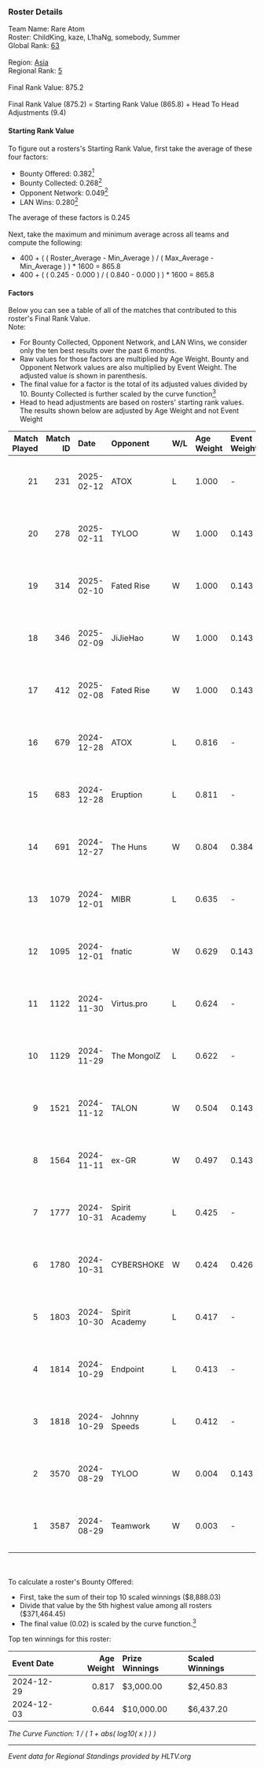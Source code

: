 ### Roster Details<br />
Team Name: Rare Atom<br />
Roster: ChildKing, kaze, L1haNg, somebody, Summer<br />
Global Rank: [63](../../standings_global_2025_02_24.md)<br />
<br />
Region: [Asia]( ../../standings_asia_2025_02_24.md)<br />
Regional Rank: [5]( ../../standings_asia_2025_02_24.md)<br />
<br />
Final Rank Value:  875.2<br />
<br />
Final Rank Value (875.2) = Starting Rank Value (865.8) + Head To Head Adjustments (9.4)<br />

#### Starting Rank Value<br />
To figure out a rosters's Starting Rank Value, first take the average of these four factors:<br />
- Bounty Offered: 0.382[<sup>1</sup>](#table2)
- Bounty Collected: 0.268[<sup>2</sup>](#table1)
- Opponent Network: 0.049[<sup>2</sup>](#table1)
- LAN Wins: 0.280[<sup>2</sup>](#table1)

The average of these factors is 0.245<br />
<br />
Next, take the maximum and minimum average across all teams and compute the following:<br />
- 400 + ( ( Roster_Average - Min_Average ) / ( Max_Average - Min_Average ) ) * 1600 = 865.8
- 400 + ( ( 0.245 - 0.000 ) / ( 0.840 - 0.000 ) ) * 1600 = 865.8


#### Factors<br />
Below you can see a table of all of the matches that contributed to this roster's Final Rank Value.<br />
Note:<br />

- For Bounty Collected, Opponent Network, and LAN Wins, we consider only the ten best results over the past 6 months.
- Raw values for those factors are multiplied by Age Weight. Bounty and Opponent Network values are also multiplied by Event Weight. The adjusted value is shown in parenthesis.
- The final value for a factor is the total of its adjusted values divided by 10. Bounty Collected is further scaled by the curve function[<sup>3</sup>](#curveFunction)
- Head to head adjustments are based on rosters' starting rank values. The results shown below are adjusted by Age Weight and not Event Weight
<span id="table1"></span><br />


| Match Played | Match ID | Date       | Opponent       | W/L | Age Weight | Event Weight | Bounty Collected | Opponent Network | LAN Wins  | H2H Adj. | Roster                                    |
| -: | -: | :- | :- | :- | :- | :- | :- | :- | :- | -: | :- |
|           21 |      231 | 2025-02-12 | ATOX           | L   | 1.000      | -            | -                | -                | -         |   -10.08 | ChildKing, kaze, L1haNg, somebody, Summer |
|           20 |      278 | 2025-02-11 | TYLOO          | W   | 1.000      | 0.143        | 0.018 (0.003)    | 0.190 (0.027)    | 0 (0.000) |    10.89 | ChildKing, kaze, L1haNg, somebody, Summer |
|           19 |      314 | 2025-02-10 | Fated Rise     | W   | 1.000      | 0.143        | 0.000 (0.000)    | 0.256 (0.037)    | 0 (0.000) |     4.87 | ChildKing, kaze, L1haNg, somebody, Summer |
|           18 |      346 | 2025-02-09 | JiJieHao       | W   | 1.000      | 0.143        | 0.000 (0.000)    | 0.146 (0.021)    | 0 (0.000) |     7.19 | ChildKing, kaze, L1haNg, somebody, Summer |
|           17 |      412 | 2025-02-08 | Fated Rise     | W   | 1.000      | 0.143        | 0.000 (0.000)    | 0.256 (0.037)    | 0 (0.000) |     4.36 | ChildKing, kaze, L1haNg, somebody, Summer |
|           16 |      679 | 2024-12-28 | ATOX           | L   | 0.816      | -            | -                | -                | -         |    -8.12 | ChildKing, L1haNg, somebody, Summer, z8z  |
|           15 |      683 | 2024-12-28 | Eruption       | L   | 0.811      | -            | -                | -                | -         |   -12.55 | ChildKing, L1haNg, somebody, Summer, z8z  |
|           14 |      691 | 2024-12-27 | The Huns       | W   | 0.804      | 0.384        | 0.023 (0.007)    | 0.438 (0.135)    | 1 (0.804) |    12.01 | ChildKing, L1haNg, somebody, Summer, z8z  |
|           13 |     1079 | 2024-12-01 | MIBR           | L   | 0.635      | -            | -                | -                | -         |    -1.74 | ChildKing, kaze, L1haNg, somebody, Summer |
|           12 |     1095 | 2024-12-01 | fnatic         | W   | 0.629      | 0.143        | 0.065 (0.006)    | 0.542 (0.049)    | 1 (0.629) |    14.42 | ChildKing, kaze, L1haNg, somebody, Summer |
|           11 |     1122 | 2024-11-30 | Virtus.pro     | L   | 0.624      | -            | -                | -                | -         |    -0.43 | ChildKing, kaze, L1haNg, somebody, Summer |
|           10 |     1129 | 2024-11-29 | The MongolZ    | L   | 0.622      | -            | -                | -                | -         |    -0.05 | ChildKing, kaze, L1haNg, somebody, Summer |
|            9 |     1521 | 2024-11-12 | TALON          | W   | 0.504      | 0.143        | 0.000 (0.000)    | 0.041 (0.003)    | 1 (0.504) |     2.54 | ChildKing, kaze, L1haNg, somebody, Summer |
|            8 |     1564 | 2024-11-11 | ex-GR          | W   | 0.497      | 0.143        | 0.011 (0.001)    | 0.076 (0.005)    | 1 (0.497) |     4.84 | ChildKing, kaze, L1haNg, somebody, Summer |
|            7 |     1777 | 2024-10-31 | Spirit Academy | L   | 0.425      | -            | -                | -                | -         |    -5.14 | ChildKing, kaze, L1haNg, somebody, Summer |
|            6 |     1780 | 2024-10-31 | CYBERSHOKE     | W   | 0.424      | 0.426        | 0.010 (0.002)    | 1.000 (0.181)    | 0 (0.000) |     5.76 | ChildKing, kaze, L1haNg, somebody, Summer |
|            5 |     1803 | 2024-10-30 | Spirit Academy | L   | 0.417      | -            | -                | -                | -         |    -5.02 | ChildKing, kaze, L1haNg, somebody, Summer |
|            4 |     1814 | 2024-10-29 | Endpoint       | L   | 0.413      | -            | -                | -                | -         |    -8.61 | ChildKing, kaze, L1haNg, somebody, Summer |
|            3 |     1818 | 2024-10-29 | Johnny Speeds  | L   | 0.412      | -            | -                | -                | -         |    -5.78 | ChildKing, kaze, L1haNg, somebody, Summer |
|            2 |     3570 | 2024-08-29 | TYLOO          | W   | 0.004      | 0.143        | 0.018 (0.000)    | 0.190 (0.000)    | 0 (0.000) |     0.05 | ChildKing, kaze, L1haNg, somebody, Summer |
|            1 |     3587 | 2024-08-29 | Teamwork       | W   | 0.003      | -            | -                | -                | -         |     0.01 | ChildKing, kaze, L1haNg, somebody, Summer |

<br />
<span id="table2"></span><br />
To calculate a roster's Bounty Offered:<br />

- First, take the sum of their top 10 scaled winnings ($8,888.03)
- Divide that value by the 5th highest value among all rosters ($371,464.45)
- The final value (0.02) is scaled by the curve function.[<sup>3</sup>](#curveFunction)

Top ten winnings for this roster:<br />

| Event Date | Age Weight | Prize Winnings | Scaled Winnings |
| :- | -: | :- | :- |
| 2024-12-29 |      0.817 | $3,000.00      | $2,450.83       |
| 2024-12-03 |      0.644 | $10,000.00     | $6,437.20       |


<span id="curveFunction"></span>_The Curve Function: 1 / ( 1 + abs( log10( x ) ) )_<br />

---
_Event data for Regional Standings provided by HLTV.org_<br />
